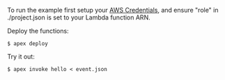 
To run the example first setup your [AWS Credentials](http://apex.run/#aws-credentials), and ensure "role" in ./project.json is set to your Lambda function ARN.

Deploy the functions:

```
$ apex deploy
```

Try it out:

```
$ apex invoke hello < event.json
```
